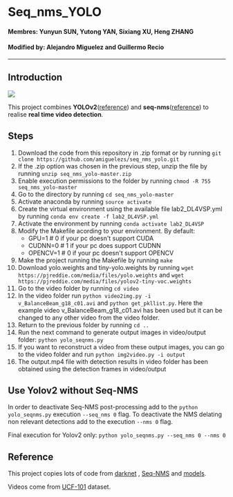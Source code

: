 # Seq_nms_YOLO

#### Membres: Yunyun SUN, Yutong YAN, Sixiang XU, Heng ZHANG
#### Modified by: Alejandro Miguelez and Guillermo Recio

---

## Introduction

![](img/index.jpg) 

This project combines **YOLOv2**([reference](https://arxiv.org/abs/1506.02640)) and **seq-nms**([reference](https://arxiv.org/abs/1602.08465)) to realise **real time video detection**.

## Steps

1. Download the code from this repository in .zip format or by running `git clone https://github.com/amiguelezs/seq_nms_yolo.git`
2. If the .zip option was chosen in the previous step, unzip the file by running `unzip seq_nms_yolo-master.zip`
3. Enable execution permissions to the folder by running `chmod -R 755 seq_nms_yolo-master`
4. Go to the directory by running `cd seq_nms_yolo-master`
5. Activate anaconda by running `source activate`
6. Create the virtual environment using the available file lab2_DL4VSP.yml by running `conda env create -f lab2_DL4VSP.yml`
7. Activate the environment by running `conda activate lab2_DL4VSP`
8. Modify the Makefile acording to your environment. By default:
   * GPU=1		   # 0 if your pc doesn't support CUDA
   * CUDNN=0		# 1 if your pc does support CUDNN
   * OPENCV=1	   # 0 if your pc doesn't support OPENCV
10. Make the project running the Makefile by running `make`
11. Download yolo.weights and tiny-yolo.weights by running `wget https://pjreddie.com/media/files/yolo.weights` and `wget https://pjreddie.com/media/files/yolov2-tiny-voc.weights`
12. Go to the video folder by running `cd video`
13. In the video folder run `python video2img.py -i v_BalanceBeam_g18_c01.avi` and `python get_pkllist.py`. Here the example video v_BalanceBeam_g18_c01.avi has been used but it can be changed to any other video from the video folder.
14. Return to the previous folder by running `cd ..`
15. Run the next command to generate output images in video/output folder: `python yolo_seqnms.py`
16. If you want to reconstruct a video from these output images, you can go to the video folder and run `python img2video.py -i output`
17. The output.mp4 file with detection results in video folder has been obtained using the detection frames in video/output

## Use Yolov2 without Seq-NMS

In order to deactivate Seq-NMS post-processing add to the `python yolo_seqnms.py` execution `--seq_nms 0` flag.
To deactivate the NMS delating non relevant detections add to the execution `--nms 0` flag.

Final execution for Yolov2 only: `python yolo_seqnms.py --seq_nms 0 --nms 0`

## Reference

This project copies lots of code from [darknet](https://github.com/pjreddie/darknet) , [Seq-NMS](https://github.com/lrghust/Seq-NMS) and  [models](https://github.com/tensorflow/models).

Videos come from [UCF-101](https://www.crcv.ucf.edu/data/UCF101.php) dataset.
